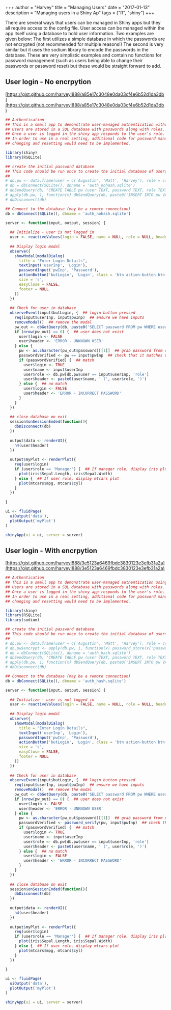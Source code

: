+++
author = "Harvey"
title = "Managing Users"
date = "2017-01-13"
description = "Managing users in a Shiny Ap"
tags = ["R", "shiny"]
+++

There are several ways that users can be managed in Shiny apps but they all require access to the config file.  User access can be managed within the app itself using a database to hold user information.  Two examples are given below:  The first utilizes a simple database in which the passwords are not encrypted (not recommended for multiple reasons!)  The second is very similar but it uses the sodium library to encode the passwords in the database.  These are very simplistic examples and contain no functions for password management (such as users being able to change their passwords or password reset) but these would be straight forward to add.

## User login - No encrpytion
[https://gist.github.com/harveyl888/a85e17c3048e0da03cf4e6b52d1da3db](https://gist.github.com/harveyl888/a85e17c3048e0da03cf4e6b52d1da3db)

```r
## Authentication
## This is a small app to demonstrate user-managed authentication without encoded passwords.
## Users are stored in a SQL database with passwords along with roles.  
## Once a user is logged in the shiny app responds to the user's role.
## In order to use in a real setting, additional code for password management,
## changing and resetting would need to be implemented.

library(shiny)
library(RSQLite)

## create the initial password database
## This code should be run once to create the initial database of users, passwords and roles
##
# db.pw <- data.frame(user = c('Augustin', 'Matt', 'Harvey'), role = c('Manager', 'User', 'User'), password = c('ABC', 'DEF', 'GHI'))
# db = dbConnect(SQLite(), dbname = 'auth_nohash.sqlite')
# dbSendQuery(db, 'CREATE TABLE pw (user TEXT, password TEXT, role TEXT)')
# apply(db.pw, 1, function(x) dbSendQuery(db, paste0('INSERT INTO pw VALUES("', x['user'], '", "', x['password'], '", "', x['role'], '")')))
# dbDisconnect(db)

## Connect to the database (may be a remote connection)
db = dbConnect(SQLite(), dbname = 'auth_nohash.sqlite')

server <- function(input, output, session) {
  
  ## Initialize - user is not logged in
  user <- reactiveValues(login = FALSE, name = NULL, role = NULL, header = NULL)
  
  ## Display login modal
  observe({
    showModal(modalDialog(
      title = "Enter Login Details",
      textInput('userInp', 'Login'),
      passwordInput('pwInp', 'Password'),
      actionButton('butLogin', 'Login', class = 'btn action-button btn-success', icon = icon('sign-in')),
      size = 's',
      easyClose = FALSE,
      footer = NULL
    ))
  })
  
  ## Check for user in database
  observeEvent(input$butLogin, {  ## login button pressed
    req(input$userInp, input$pwInp)  ## ensure we have inputs
    removeModal()  ## remove the modal
    pw_out <- dbGetQuery(db, paste0('SELECT password FROM pw WHERE user = \"', input$userInp, '\"'))  ## query database
    if (nrow(pw_out) == 0) {  ## user does not exist
      user$login <- FALSE
      user$header <- 'ERROR - UNKNOWN USER'
    } else {
      pw <- as.character(pw_out$password)[[1]]  ## grab password from database
      passwordVerified <- pw == input$pwInp  ## check that it matches user input
      if (passwordVerified) {  ## match
        user$login <- TRUE
        user$name <- input$userInp
        user$role <- db.pw[db.pw$user == input$userInp, 'role']
        user$header <- paste0(user$name, ' (', user$role, ')')
      } else {  ## no match
        user$login <- FALSE
        user$header <- 'ERROR - INCORRECT PASSWORD'
      }
    }
  })
  
  ## close database on exit
  session$onSessionEnded(function(){
    dbDisconnect(db)
  })
  
  output$data <- renderUI({
    h4(user$header)
  })
  
  output$myPlot <- renderPlot({
    req(user$login)
    if (user$role == 'Manager') {  ## If manager role, display iris plot
      plot(iris$Sepal.Length, iris$Sepal.Width)
    } else {  ## If user role, display mtcars plot
      plot(mtcars$mpg, mtcars$cyl)
    }
  })
  
}

ui <- fluidPage(
  uiOutput('data'),
  plotOutput('myPlot')
)

shinyApp(ui = ui, server = server)
```

## User login - With encrpytion
[https://gist.github.com/harveyl888/3e5123a6469fbdc3830123e3efb31a2a](https://gist.github.com/harveyl888/3e5123a6469fbdc3830123e3efb31a2a)

```r
## Authentication
## This is a small app to demonstrate user-managed authentication using a hash to encode passwords.
## Users are stored in a SQL database with passwords along with roles.
## Once a user is logged in the shiny app responds to the user's role.
## In order to use in a real setting, additional code for password management,
## changing and resetting would need to be implemented.

library(shiny)
library(RSQLite)
library(sodium)

## create the initial password database
## This code should be run once to create the initial database of users, passwords and roles
##
# db.pw <- data.frame(user = c('Augustin', 'Matt', 'Harvey'), role = c('Manager', 'User', 'User'), password = c('ABC', 'DEF', 'GHI'))
# db.pw$encrypt <- apply(db.pw, 1, function(x) password_store(x['password']))
# db = dbConnect(SQLite(), dbname = 'auth_hash.sqlite')
# dbSendQuery(db, 'CREATE TABLE pw (user TEXT, password TEXT, role TEXT)')
# apply(db.pw, 1, function(x) dbSendQuery(db, paste0('INSERT INTO pw VALUES("', x['user'], '", "', x['encrypt'], '", "', x['role'], '")')))
# dbDisconnect(db)

## Connect to the database (may be a remote connection)
db = dbConnect(SQLite(), dbname = 'auth_hash.sqlite')

server <- function(input, output, session) {
  
  ## Initialize - user is not logged in
  user <- reactiveValues(login = FALSE, name = NULL, role = NULL, header = NULL)
  
  ## Display login modal
  observe({
    showModal(modalDialog(
      title = "Enter Login Details",
      textInput('userInp', 'Login'),
      passwordInput('pwInp', 'Password'),
      actionButton('butLogin', 'Login', class = 'btn action-button btn-success', icon = icon('sign-in')),
      size = 's',
      easyClose = FALSE,
      footer = NULL
    ))
  })
  
  ## Check for user in database
  observeEvent(input$butLogin, {  ## login button pressed
    req(input$userInp, input$pwInp)  ## ensure we have inputs
    removeModal()  ## remove the modal
    pw_out <- dbGetQuery(db, paste0('SELECT password FROM pw WHERE user = \"', input$userInp, '\"'))  ## query database
    if (nrow(pw_out) == 0) {  ## user does not exist
      user$login <- FALSE
      user$header <- 'ERROR - UNKNOWN USER'
    } else {
      pw <- as.character(pw_out$password)[[1]]  ## grab password from database
      passwordVerified <- password_verify(pw, input$pwInp)  ## check that it matches user input
      if (passwordVerified) {  ## match
        user$login <- TRUE
        user$name <- input$userInp
        user$role <- db.pw[db.pw$user == input$userInp, 'role']
        user$header <- paste0(user$name, ' (', user$role, ')')
      } else {  ## no match
        user$login <- FALSE
        user$header <- 'ERROR - INCORRECT PASSWORD'
      }
    }
  })
  
  ## close database on exit
  session$onSessionEnded(function(){
    dbDisconnect(db)
  })
  
  output$data <- renderUI({
    h4(user$header)
  })
  
  output$myPlot <- renderPlot({
    req(user$login)
    if (user$role == 'Manager') {  ## If manager role, display iris plot
      plot(iris$Sepal.Length, iris$Sepal.Width)
    } else {  ## If user role, display mtcars plot
      plot(mtcars$mpg, mtcars$cyl)
    }
  })
  
}

ui <- fluidPage(
  uiOutput('data'),
  plotOutput('myPlot')
)

shinyApp(ui = ui, server = server)
```
